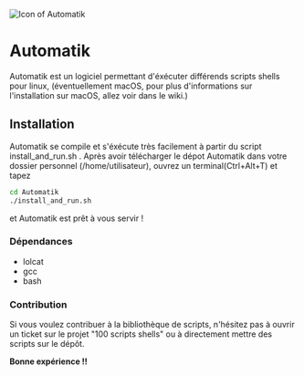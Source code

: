 ![Icon of Automatik](icons/automatik_icon.png "Automatik")

# Automatik

Automatik est un logiciel permettant d'éxécuter différends scripts shells pour linux, (éventuellement macOS, pour plus d'informations sur l'installation sur macOS, allez voir dans le wiki.)

## Installation 

Automatik se compile et s'éxécute très facilement à partir du script install_and_run.sh .
Après avoir télécharger le dépot Automatik dans votre dossier personnel (/home/utilisateur), ouvrez un terminal(Ctrl+Alt+T) et tapez
```bash
cd Automatik
./install_and_run.sh
```
et Automatik est prêt à vous servir !

### Dépendances 

* lolcat
* gcc
* bash

### Contribution

Si vous voulez contribuer à la bibliothèque de scripts, n'hésitez pas à ouvrir un ticket sur le projet "100 scripts shells" ou à directement mettre des scripts sur le dépôt.





**Bonne expérience !!**




